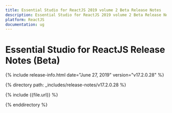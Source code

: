 ```yaml
---
title: Essential Studio for ReactJS 2019 volume 2 Beta Release Notes  
description: Essential Studio for ReactJS 2019 volume 2 Beta Release Notes  
platform: ReactJS
documentation: ug
---
```


# Essential Studio for ReactJS  Release Notes (Beta) 

{% include release-info.html date="June 27, 2019"  version="v17.2.0.28" %} 


{% directory path: _includes/release-notes/v17.2.0.28 %}

{% include {{file.url}} %}

{% enddirectory %}